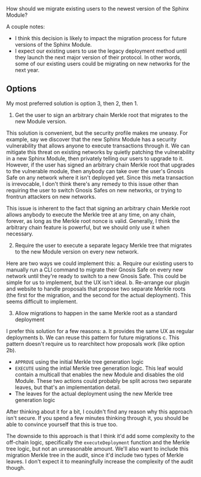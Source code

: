 How should we migrate existing users to the newest version of the Sphinx Module?

A couple notes:
* I think this decision is likely to impact the migration process for future versions of the Sphinx Module.
* I expect our existing users to use the legacy deployment method until they launch the next major version of their protocol. In other words, some of our existing users could be migrating on new networks for the next year.

## Options

My most preferred solution is option 3, then 2, then 1.

1. Get the user to sign an arbitrary chain Merkle root that migrates to the new Module version.

This solution is convenient, but the security profile makes me uneasy. For example, say we discover that the new Sphinx Module has a security vulnerability that allows anyone to execute transactions through it. We can mitigate this threat on existing networks by quietly patching the vulnerability in a new Sphinx Module, then privately telling our users to upgrade to it. However, if the user has signed an arbitrary chain Merkle root that upgrades to the vulnerable module, then anybody can take over the user's Gnosis Safe on any network where it isn't deployed yet. Since this meta transaction is irrevocable, I don't think there's any remedy to this issue other than requiring the user to switch Gnosis Safes on new networks, or trying to frontrun attackers on new networks.

This issue is inherent to the fact that signing an arbitrary chain Merkle root allows anybody to execute the Merkle tree at any time, on any chain, forever, as long as the Merkle root nonce is valid. Generally, I think the arbitrary chain feature is powerful, but we should only use it when necessary.

2. Require the user to execute a separate legacy Merkle tree that migrates to the new Module version on every new network.

Here are two ways we could implement this:
a. Require our existing users to manually run a CLI command to migrate their Gnosis Safe on every new network until they're ready to switch to a new Gnosis Safe. This could be simple for us to implement, but the UX isn't ideal.
b. Re-arrange our plugin and website to handle proposals that propose two separate Merkle roots (the first for the migration, and the second for the actual deployment). This seems difficult to implement.

3. Allow migrations to happen in the same Merkle root as a standard deployment

I prefer this solution for a few reasons:
a. It provides the same UX as regular deployments
b. We can reuse this pattern for future migrations
c. This pattern doesn't require us to rearchitect how proposals work (like option 2b).

* `APPROVE` using the initial Merkle tree generation logic
* `EXECUTE` using the intial Merkle tree generation logic. This leaf would contain a multicall that enables the new Module and disables the old Module. These two actions could probably be split across two separate leaves, but that's an implementation detail.
* The leaves for the actual deployment using the new Merkle tree generation logic

After thinking about it for a bit, I couldn't find any reason why this approach isn't secure. If you spend a few minutes thinking through it, you should be able to convince yourself that this is true too.

The downside to this approach is that I think it'd add some complexity to the off-chain logic, specifically the `executeDeployment` function and the Merkle tree logic, but not an unreasonable amount. We'll also want to include this migration Merkle tree in the audit, since it'd include two types of Merkle leaves. I don't expect it to meaningfully increase the complexity of the audit though.
